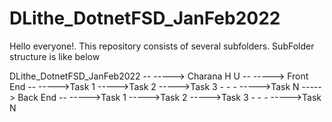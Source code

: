 # DLithe_DotnetFSD_JanFeb2022

Hello everyone!. This repository consists of several subfolders. SubFolder structure is like below

DLithe_DotnetFSD_JanFeb2022
           --
           -----> Charana H U
                      --
                      -----> Front End
                                --
                                ----->Task 1
                                ----->Task 2
                                ----->Task 3
                                -
                                -
                                -
                                ----->Task N
                      -----> Back End
                                --
                                ----->Task 1
                                ----->Task 2
                                ----->Task 3
                                -
                                -
                                -
                                ----->Task N
